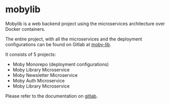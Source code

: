 # mobylib
Mobylib is a web backend project using the microservices architecture over Docker containers.

The entire project, with all the microservices and the deployment configurations can be found on Gitlab at [moby-lib](https://gitlab.com/moby-lib).

It consists of 5 projects:
- Moby Monorepo (deployment configurations)
- Moby Library Microservice
- Moby Newsletter Microservice
- Moby Auth Microservice
- Moby Library Microservice

Please refer to the documentation on [gitlab](https://gitlab.com/moby-lib).
